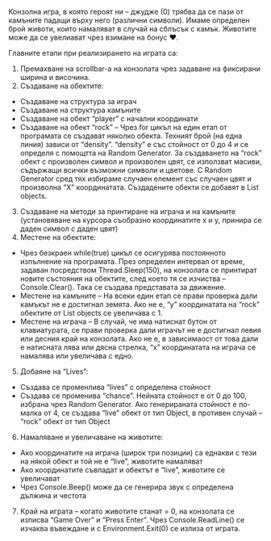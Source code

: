 Конзолна игра, в която героят ни – джудже (0) трябва да се пази от камъните падащи върху него (различни символи). Имаме определен брой животи, които намаляват в случай на сблъсък с камък. Животите може да се увелиават чрез взимане на бонус ♥.

Главните етапи при реализирането на играта са:

1. Премахване на scrollbar-а на конзолата чрез задаване на фиксирани ширина и височина.
2. Създаване на обектите:
- Създаване на структура за играч
- Създаване на структура камъните
- Създаване на обект “player” с начални координати
- Създаване на обект “rock” – Чрез for цикъл на един етап от програмата се създават няколко обекта. Техният брой (на една линия) зависи от “density”. “density” е със стойност от 0 до 4 и се определя с помощтта на Random Generator.
За създаването на “rock” обект с произволен символ и произволен цвят, се използват масиви, съдържащи всички възможни символи и цветове. С Random Generator сред тях избираме случаен елемент със случаен цвят и произволна “X” координатата. Създадените обекти се добавят в List objects.
3. Създаване на методи за принтиране на играча и на камъните (установяване на курсора съобразно координатите x и y, принира се даден символ с даден цвят)
4. Местене на обектите:
- Чрез безкраен while(true) цикъл се осигурява постоянното изпълнение на програмата. През определен интервал от време, задаван посредством Thread.Sleep(150), на конзолата се принтират новите състояния на обектите, след което тя се изчиства – Console.Clear(). Така се създава представата за движение.
- Местене на камъните – На всеки един етап се прави проверка дали камъкът не е достигнал земята. Ако не е, “y” координатата на “rock” обектите от List objects се увеличава с 1.
- Местене на играча – В случай, че има натиснат бутон от клавиатурата, се прави проверка дали играчът не е достигнал левия или десния край на конзолата. Ако не е, в зависимаост от това дали е натисната лява или дясна стрелка, “x” координатата на играча се намалява или увеличава с едно.
5. Добаяне на “Lives”:
- Създава се променлива “lives” с определена стойност
- Създава се променива “chance”. Нейната стойност е от 0 до 100, избрана чрез Random Generator. Ако генерираната стойност е по-малка от 4, се създава “live” обект от тип Object, в противен случай – “rock” обект от тип Object
6. Намаляване и увеличаване на животите:
- Ако координатите на играча (широк три позиции) са еднакви с тези на някой обект и той не е “live”, животите намаляват
- Ако координатите съвпадат и обектът е “live”, животите се увеличават
- Чрез Console.Beep() може да се генерира звук с определена дължина и честота
7. Край на играта – когато животите станат = 0, на конзолата се изписва “Game Over” и “Press Enter”. Чрез Console.ReadLine() се изчаква въвеждане и с Environment.Exit(0) се излиза от играта.